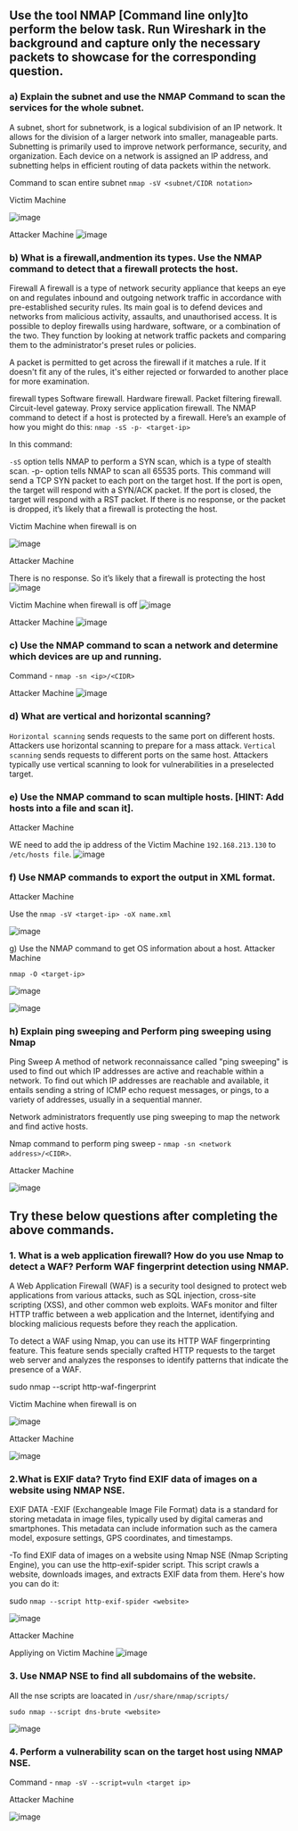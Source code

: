## Use the tool NMAP [Command line only]to perform the below task. Run Wireshark in the background and capture only the necessary packets to showcase for the corresponding question.

### a) Explain the subnet and use the NMAP Command to scan the services for the whole subnet.

A subnet, short for subnetwork, is a logical subdivision of an IP network. It allows for the division of a larger network into smaller, manageable parts. Subnetting is primarily used to improve network performance, security, and organization. Each device on a network is assigned an IP address, and subnetting helps in efficient routing of data packets within the network.

Command to scan entire subnet `nmap -sV <subnet/CIDR notation>`

Victim Machine

![image](https://github.com/KVNuhman/cybersecurity-tools/assets/46161259/9485c422-cf7b-470c-9fa9-e402b9931bbf)

Attacker Machine
![image](https://github.com/KVNuhman/cybersecurity-tools/assets/46161259/d648ca15-c1c6-4d59-810f-009703687a28)

### b) What is a firewall,andmention its types. Use the NMAP command to detect that a firewall protects the host.

Firewall
A firewall is a type of network security appliance that keeps an eye on and regulates inbound and outgoing network traffic in accordance with pre-established security rules. Its main goal is to defend devices and networks from malicious activity, assaults, and unauthorised access. It is possible to deploy firewalls using hardware, software, or a combination of the two. They function by looking at network traffic packets and comparing them to the administrator's preset rules or policies.

A packet is permitted to get across the firewall if it matches a rule. If it doesn't fit any of the rules, it's either rejected or forwarded to another place for more examination.

firewall types
Software firewall.
Hardware firewall.
Packet filtering firewall.
Circuit-level gateway.
Proxy service application firewall.
The NMAP command to detect if a host is protected by a firewall. Here’s an example of how you might do this:
`nmap -sS -p- <target-ip>`

In this command:

`-sS` option tells NMAP to perform a SYN scan, which is a type of stealth scan. -p- option tells NMAP to scan all 65535 ports. This command will send a TCP SYN packet to each port on the target host. If the port is open, the target will respond with a SYN/ACK packet. If the port is closed, the target will respond with a RST packet. If there is no response, or the packet is dropped, it’s likely that a firewall is protecting the host.

Victim Machine when firewall is on

![image](https://github.com/KVNuhman/cybersecurity-tools/assets/46161259/2843b316-e77e-4a08-9cd0-a13d73cfd631)

Attacker Machine

There is no response. So it’s likely that a firewall is protecting the host
![image](https://github.com/KVNuhman/cybersecurity-tools/assets/46161259/3e74a3d7-a37d-47b3-9130-a4761bb680c6)

Victim Machine when firewall is off
![image](https://github.com/KVNuhman/cybersecurity-tools/assets/46161259/e7c27784-f6e1-4866-a8fa-d82b429cb0a1)

Attacker Machine
![image](https://github.com/KVNuhman/cybersecurity-tools/assets/46161259/d86c44a8-aa22-4dbf-921e-aaead8001543)

### c) Use the NMAP command to scan a network and determine which devices are up and running.

Command - `nmap -sn <ip>/<CIDR>`

Attacker Machine
![image](https://github.com/KVNuhman/cybersecurity-tools/assets/46161259/8af1bb5d-3a0e-4c16-a616-25778747cf95)

### d) What are vertical and horizontal scanning?

`Horizontal scanning` sends requests to the same port on different hosts. Attackers use horizontal scanning to prepare for a mass attack.
`Vertical scanning` sends requests to different ports on the same host. Attackers typically use vertical scanning to look for vulnerabilities in a preselected target.

### e) Use the NMAP command to scan multiple hosts. [HINT: Add hosts into a file and scan it].

Attacker Machine

WE need to add the ip address of the Victim Machine `192.168.213.130` to `/etc/hosts file`.
![image](https://github.com/KVNuhman/cybersecurity-tools/assets/46161259/b787df91-e6dd-4f47-823a-b31419f40be8)

### f) Use NMAP commands to export the output in XML format.

Attacker Machine

Use the `nmap -sV <target-ip> -oX name.xml`

![image](https://github.com/KVNuhman/cybersecurity-tools/assets/46161259/b79a7a1a-d205-4287-b9bd-79b3d1b47bff)

g) Use the NMAP command to get OS information about a host.
Attacker Machine

`nmap -O <target-ip>`

![image](https://github.com/KVNuhman/cybersecurity-tools/assets/46161259/dc595014-873e-4718-9a98-b5d6386af4fd)

![image](https://github.com/KVNuhman/cybersecurity-tools/assets/46161259/aa17409d-8fde-4b1a-a5c6-28a462a99610)

### h) Explain ping sweeping and Perform ping sweeping using Nmap

Ping Sweep
A method of network reconnaissance called "ping sweeping" is used to find out which IP addresses are active and reachable within a network. To find out which IP addresses are reachable and available, it entails sending a string of ICMP echo request messages, or pings, to a variety of addresses, usually in a sequential manner.

Network administrators frequently use ping sweeping to map the network and find active hosts.

Nmap command to perform ping sweep - `nmap -sn <network address>/<CIDR>`.

Attacker Machine

![image](https://github.com/KVNuhman/cybersecurity-tools/assets/46161259/8af1bb5d-3a0e-4c16-a616-25778747cf95)

## Try these below questions after completing the above commands.

### 1. What is a web application firewall? How do you use Nmap to detect a WAF? Perform WAF fingerprint detection using NMAP.

A Web Application Firewall (WAF) is a security tool designed to protect web applications from various attacks, such as SQL injection, cross-site scripting (XSS), and other common web exploits. WAFs monitor and filter HTTP traffic between a web application and the Internet, identifying and blocking malicious requests before they reach the application.

To detect a WAF using Nmap, you can use its HTTP WAF fingerprinting feature. This feature sends specially crafted HTTP requests to the target web server and analyzes the responses to identify patterns that indicate the presence of a WAF.

sudo nmap --script http-waf-fingerprint <target>

Victim Machine when firewall is on

![image](https://github.com/KVNuhman/cybersecurity-tools/assets/46161259/2843b316-e77e-4a08-9cd0-a13d73cfd631)

Attacker Machine

![image](https://github.com/KVNuhman/cybersecurity-tools/assets/46161259/7df7b3f0-28b4-49f9-ab40-de8606304c86)

### 2.What is EXIF data? Tryto find EXIF data of images on a website using NMAP NSE.

EXIF DATA
-EXIF (Exchangeable Image File Format) data is a standard for storing metadata in image files, typically used by digital cameras and smartphones. This metadata can include information such as the camera model, exposure settings, GPS coordinates, and timestamps.

-To find EXIF data of images on a website using Nmap NSE (Nmap Scripting Engine), you can use the http-exif-spider script. This script crawls a website, downloads images, and extracts EXIF data from them. Here's how you can do it:

sudo `nmap --script http-exif-spider <website>`

![image](https://github.com/KVNuhman/cybersecurity-tools/assets/46161259/58c9eb01-9e78-4d01-bbb7-08cfe7d6756b)

Attacker Machine

Appliying on Victim Machine
![image](https://github.com/KVNuhman/cybersecurity-tools/assets/46161259/7fec1638-4aa1-4002-b00b-51db9e1248fa)

### 3. Use NMAP NSE to find all subdomains of the website.

All the nse scripts are loacated in `/usr/share/nmap/scripts/`

`sudo nmap --script dns-brute <website>`

![image](https://github.com/KVNuhman/cybersecurity-tools/assets/46161259/f55e03bc-2204-4414-b5ad-131bd0e57b31)

### 4. Perform a vulnerability scan on the target host using NMAP NSE.

Command - `nmap -sV --script=vuln <target ip>`

Attacker Machine

![image](https://github.com/KVNuhman/cybersecurity-tools/assets/46161259/76d93208-e489-4822-addb-58aaf5266d01)
